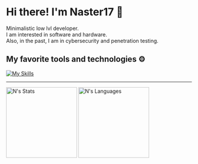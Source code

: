# Hi there! I'm Naster17 👋

Minimalistic low lvl developer.<br>
I am interested in software and hardware.<br>
Also, in the past, I am in cybersecurity and penetration testing.


## My favorite tools and technologies ⚙️
[![My Skills](https://skillicons.dev/icons?theme=dark&perline=10&i=c,cpp,arduino,cmake,py,pytorch,tensorflow,raspberrypi,linux,debian,kali,bash,neovim,vim,vscode,windows,git,github,gitlab,obsidian)](https://skillicons.dev)

-------------------

<a href="https://github.com/anuraghazra/github-readme-stats"><img alt="N's Stats" src="https://github-readme-stats.vercel.app/api/?username=Naster17&show_icons=true&count_private=true&theme=github_dark&hide_border=true" height="192px"/></a>
<a href="https://github.com/anuraghazra/github-readme-stats"><img alt="N's Languages" src="https://github-readme-stats.vercel.app/api/top-langs/?username=Naster17&langs_count=8&layout=compact&theme=github_dark&hide_border=true&exclude_repo=NetHunter-Kernels&hide=perl" height="192px"/></a>
